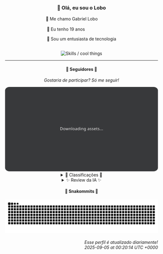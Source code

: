 <div align="center">
  <h3>👋 Olá, eu sou o Lobo</h3>
  
  <p>🐺 Me chamo Gabriel Loboㅤㅤㅤㅤㅤ</p>
  <p>🧔 Eu tenho 19 anosㅤㅤㅤㅤㅤㅤㅤㅤ</p>
  <p>🧠 Sou um entusiasta de tecnologia</p>

  <br/>

  <img width="600" alt="Skills / cool things" src="https://skills-icons.vercel.app/api/icons?i=python,md,html,css,js,github,git,vscode,linux,node,ts,sass,react,vite,vercel,lottie,ionic,capacitor,zustand,framer,firebase,arduino,godot,tailwind,shadcnui,lucide,zorinos,pnpm,reactnative&perline=14" />
</div>

<hr />

<div align="center">
    <h4>👤 Seguidores 👤</h4>
    <p><i>Gostaria de participar? Só me seguir!</i></p>
    <img width="600" src=".github/assets/cards/top3.svg" alt="Top 3 followers contributors (monthly)" />
    <details>
    <summary>🏅 Classificações 🏅</summary>
    <br/>
    <table>
        <thead>
            <tr align="center">
                <th>Posição</th>
                <th>Seguidor</th>
                <th>Contribuições</th>
            </tr>
        </thead>
        <tbody>
            <tr align="center">
                <td>1°</td>
                <td><a href="https://github.com/jeanfbrito">Jean Brito</a></td>
                <td>102 ctr.</td>
            </tr>
            <tr align="center">
                <td>2°</td>
                <td><a href="https://github.com/danko-nobre">Danilo Nobre</a></td>
                <td>81 ctr.</td>
            </tr>
            <tr align="center">
                <td>3°</td>
                <td><a href="https://github.com/felipegueller">Felipe Gueller</a></td>
                <td>39 ctr.</td>
            </tr>
            <tr align="center">
                <td>4°</td>
                <td><a href="https://github.com/wTechnoo">Cézar</a></td>
                <td>37 ctr.</td>
            </tr>
            <tr align="center">
                <td>5°</td>
                <td><a href="https://github.com/cookieukw">CookieUkw</a></td>
                <td>33 ctr.</td>
            </tr>
            <tr align="center">
                <td>6°</td>
                <td><a href="https://github.com/RafaZeero">Rafael Lima de Morais</a></td>
                <td>30 ctr.</td>
            </tr>
            <tr align="center">
                <td>7°</td>
                <td><a href="https://github.com/Cr-Israel">Carlos Israel</a></td>
                <td>21 ctr.</td>
            </tr>
            <tr align="center">
                <td>8°</td>
                <td><a href="https://github.com/EvertonMJunior">Everton Marcelino Jr.</a></td>
                <td>17 ctr.</td>
            </tr>
            <tr align="center">
                <td>9°</td>
                <td><a href="https://github.com/kromodoro">kromodoro</a></td>
                <td>7 ctr.</td>
            </tr>
            <tr align="center">
                <td>10°</td>
                <td><a href="https://github.com/Felipe-Takayuki">Felipe</a></td>
                <td>6 ctr.</td>
            </tr>
        </tbody>
    </table>
    </details>
    <details>
    <summary>✨ Review da IA ✨</summary>
    <br/>
    <div align="justify"><p><b>Jean Brito</b>, parabéns por liderar o ranking! Contribuindo para o Rocket.Chat e Rocket.Chat.Electron, você está realmente se esforçando para manter as pessoas presas em frente às telas. Mas não se esqueça daquele seu "detect-browsers" abandonado desde 2024. Será que ele ainda detecta o Internet Explorer?</p>
<p><b>Danilo Nobre</b>, vemos que você divide seu tempo entre web, jogos e 3D. Interessante... Mas será que essa sua paixão por Blender não está te distraindo um pouco? E esse "moodle-profilefield_cpf" de 2014? Já pensou em dar um tapa no visual dele? Talvez ele precise de uns polígonos a mais.</p>
<p><b>Felipe Gueller</b>, com apenas 39 contribuições, você está quase lá! Quase na lanterna, isso sim. Sem atividade recente? Está esperando um milagre ou a inspiração divina para finalmente fazer algo além de respirar? </p>
<p><b>Cézar</b>, .NET Developer, hein? 37 contribuições. Quase o número de janelas que o Windows abre quando você tenta rodar um "Hello, World!". Sem atividade recente também? Está compilando a paciência para o próximo mês?</p>
<p><b>CookieUkw</b>, ah, o aspirante a criador de IA consciente. 33 contribuições e tentando criar uma IA que converse? Boa sorte! Mas talvez devesse começar revisando o código do seu "ChatStory", que não vê a luz do sol desde abril. Quem sabe assim a IA não sai tão... burra.</p>
<p><b>Rafael Lima de Morais</b>, Go, Typescript, Rust, Vim... Parece até nome de banda indie. 30 contribuições e um monte de projetos pessoais empoeirados. "desires" para gerenciar listas de desejos? Que tal desejar mais contribuições para o próximo mês?</p>
<p><b>Carlos Israel</b>, 21 contribuições. Pelo menos você tem um "Forum-Nest-DDD". Mas sério, quem usa fórum em 2025? Talvez devesse aplicar esses seus conhecimentos de DDD em algo mais... atual. Ou quem sabe, contribuir mais.</p>
<p><b>Everton Marcelino Jr.</b>, 17 contribuições. TipoORM, LiveKit... Parece que você gosta de brincar com brinquedos grandes. Mas e o seu próprio projeto, "authenticator-middleware"? Abandonado desde julho? Parece que alguém precisa de um autenticador para a própria motivação.</p>
<p><b>kromodoro</b>, 7 contribuições. Ah, o intelectual que digitaliza livros antigos sobre PERT. Que tal usar essa sua paixão por planejamento para planejar melhor suas contribuições? Ou será que o PERT não cobre esse tipo de projeto?</p>
<p><b>Felipe</b>, míseras 6 contribuições. Seu repositório "Felipe-Takayuki" está lá, solitário, implorando por um commit sequer. Adamas? Parece mais "Adamas-Parado" com essa atividade toda. Talvez seja hora de trocar o "Takayuki" por "Takafazendoalgumacoisa".</p>
<p><b>Filipe Deschamps</b>, com apenas 3 contribuições, você está quase se escondendo atrás da sua própria URL de curso. Seus "dotfiles" são mais ativos que você. Talvez devesse passar menos tempo ensinando os outros e mais tempo praticando. Ou será que o curso não cobre a parte de realmente contribuir?</p>
</div>
    </details>
</div>

<div align="center">
  <h4>🐍 Snakommits 🐍</h4>
    <picture>
      <source media="(prefers-color-scheme: dark)" srcset="https://raw.githubusercontent.com/Lobooooooo14/Lobooooooo14/snake-output/snake-dark.svg">
      <source media="(prefers-color-scheme: light)" srcset="https://raw.githubusercontent.com/Lobooooooo14/Lobooooooo14/snake-output/snake-light.svg">
      <img alt="github contribution grid snake animation" src="https://raw.githubusercontent.com/Lobooooooo14/Lobooooooo14/snake-output/snake-light.svg">
    </picture>
</div>

<h6 align="right">
  Esse perfil é atualizado diariamente!<br/> <i>2025-09-05 at 00:20:14 UTC +0000</i>
<h6>